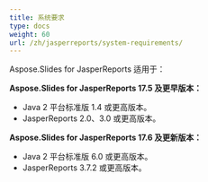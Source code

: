 ```yaml
---
title: 系统要求
type: docs
weight: 60
url: /zh/jasperreports/system-requirements/
---
```


Aspose.Slides for JasperReports 适用于：

**Aspose.Slides for JasperReports 17.5 及更早版本：**

- Java 2 平台标准版 1.4 或更高版本。
- JasperReports 2.0、3.0 或更高版本。

**Aspose.Slides for JasperReports 17.6 及更新版本：**

- Java 2 平台标准版 6.0 或更高版本。
- JasperReports 3.7.2 或更高版本。